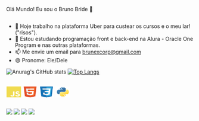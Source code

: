  Olá Mundo! Eu sou o Bruno Bride 👋
 ##
- 🔭 Hoje trabalho na plataforma Uber para custear os cursos e o meu lar! ("risos").
- 🌱 Estou estudando programação front e back-end na Alura - Oracle One Program e nas outras plataformas.
- 📫 Me envie um email para brunexcorp@gmail.com
- 😄 Pronome: Ele/Dele

![Anurag's GitHub stats](https://github-readme-stats.vercel.app/api?username=brunobride&show_icons=true&theme=dark)
[![Top Langs](https://github-readme-stats.vercel.app/api/top-langs/?username=brunobride&layout=compact&size_weight=0.5&count_weight=0.5&theme=dark&langs_count=5)](https://github.com/brunobride/github-readme-stats)


<div style="display: inline_block"><br>
  <img align="center" alt="Bride-Js" height="30" width="40" src="https://raw.githubusercontent.com/devicons/devicon/master/icons/javascript/javascript-plain.svg">
  <img align="center" alt="Bride-HTML" height="30" width="40" src="https://raw.githubusercontent.com/devicons/devicon/master/icons/html5/html5-original.svg">
  <img align="center" alt="Bride-CSS" height="30" width="40" src="https://raw.githubusercontent.com/devicons/devicon/master/icons/css3/css3-original.svg">
  <img align="center" alt="Bride-Python" height="30" width="40" src="https://raw.githubusercontent.com/devicons/devicon/master/icons/python/python-original.svg">
 <!--
  <img align="center" alt="Bride-Csharp" height="30" width="40" src="https://raw.githubusercontent.com/devicons/devicon/master/icons/csharp/csharp-original.svg">
  <img align="center" alt="Bride-Ts" height="30" width="40" src="https://raw.githubusercontent.com/devicons/devicon/master/icons/typescript/typescript-plain.svg">
  <img align="center" alt="Bride-React" height="30" width="40" src="https://raw.githubusercontent.com/devicons/devicon/master/icons/react/react-original.svg"> -->
</div>

 ##
 
<div> 
  <a href="https://www.linkedin.com/in/brunobride" target="_blank"><img src="https://img.shields.io/badge/-LinkedIn-%230077B5?style=for-the-badge&logo=linkedin&logoColor=white" target="_blank"></a>
  <a href = "mailto:brunexcorp@gmail.com"><img src="https://img.shields.io/badge/-Gmail-%23333?style=for-the-badge&logo=gmail&logoColor=white" target="_blank"></a>
  <a href="https://instagram.com/bruno.bride" target="_blank"><img src="https://img.shields.io/badge/Instagram-E4405F?style=for-the-badge&logo=instagram&logoColor=white" target="_blank"></a>
 	<a href="https://discord.gg/Bruno Bride#4157" target="_blank"><img src="https://img.shields.io/badge/Discord-7289DA?style=for-the-badge&logo=discord&logoColor=white" target="_blank"></a> 
  
   
  
</div>
          
